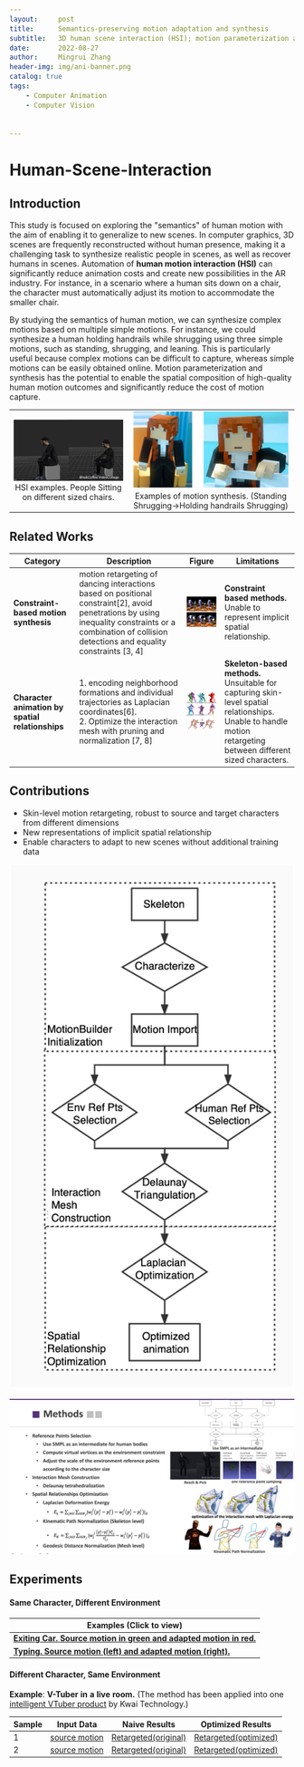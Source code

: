 ```yaml
---
layout:     post
title:      Semantics-preserving motion adaptation and synthesis
subtitle:   3D human scene interaction (HSI); motion parameterization and human motion synthesis
date:       2022-08-27
author:     Mingrui Zhang
header-img: img/ani-banner.png
catalog: true
tags:
    - Computer Animation
    - Computer Vision


---
```



# Human-Scene-Interaction

## Introduction

This study is focused on exploring the "semantics" of human motion with the aim of enabling it to generalize to new scenes. In computer graphics, 3D scenes are frequently reconstructed without human presence, making it a challenging task to synthesize realistic people in scenes, as well as recover humans in scenes. Automation of **human motion interaction (HSI)** can significantly reduce animation costs and create new possibilities in the AR industry. For instance, in a scenario where a human sits down on a chair, the character must automatically adjust its motion to accommodate the smaller chair. 

By studying the semantics of human motion, we can synthesize complex motions based on multiple simple motions. For instance, we could synthesize a human holding handrails while shrugging using three simple motions, such as standing, shrugging, and leaning. This is particularly useful because complex motions can be difficult to capture, whereas simple motions can be easily obtained online. Motion parameterization and synthesis has the potential to enable the spatial composition of high-quality human motion outcomes and significantly reduce the cost of motion capture. 

<table>
  <tr>
    <!-- Image 1 -->
    <td style="text-align: center;">
      <img src="img/ani-i1.png" alt="HSI examples" style="width: 100%; max-width: 300px;">
      <figcaption>HSI examples. People Sitting on different sized chairs.</figcaption>
    </td>
    <!-- Image 2 -->
    <td style="text-align: center;">
      <img src="img/ani-i2.png" alt="examples" style="width: 100%; max-width: 300px;">
      <figcaption>Examples of motion synthesis. (Standing Shrugging->Holding handrails Shrugging)</figcaption>
    </td>
  </tr>
</table>

## Related Works

<table>
  <thead>
    <tr>
      <th>Category</th>
      <th>Description</th>
      <th>Figure</th>
      <th>Limitations</th>
    </tr>
  </thead>
  <tbody>
    <tr>
      <td><strong>Constraint-based motion synthesis</strong></td>
      <td>motion retargeting of dancing interactions based on positional constraint[2], avoid penetrations by using inequality constraints or a combination of collision detections and equality constraints [3, 4]</td>
      <td><img src="img/ani-r1.png" alt="Constraint-based synthesis" style="width:100%; max-width: 200px;"></td>
      <td><strong>Constraint based methods.</strong> Unable to represent implicit spatial relationship.</td>
    </tr>
    <tr>
      <td><strong>Character animation by spatial relationships</strong></td>
      <td>
        1. encoding neighborhood formations and individual trajectories as Laplacian coordinates[6].<br>
        2. Optimize the interaction mesh with pruning and normalization [7, 8]
      </td>
      <td>
        <img src="img/ani-r2.png" alt="Spatial relationships" style="width:100%; max-width: 200px;"><br>
        <img src="img/ani-r3.png" alt="Optimized interaction mesh" style="width:100%; max-width: 200px;">
      </td>
      <td>
        <strong>Skeleton-based methods.</strong> Unsuitable for capturing skin-level spatial relationships.<br>
        Unable to handle motion retargeting between different sized characters.
      </td>
    </tr>
  </tbody>
</table>

## Contributions

- Skin-level motion retargeting, robust to source and target characters from different dimensions
-  New representations of implicit spatial relationship
-  Enable characters to adapt to new scenes without additional training data

![examples](img/ani-o1.png)



![examples](img/ani-m0.png)

## Experiments



#### Same Character, Different Environment

| Examples (Click to view)                                     |
| ------------------------------------------------------------ |
| [**Exiting** **Car.** **Source** **motion** **in** **green** **and** **adapted** **motion** **in** **red.**](https://www.youtube.com/watch?v=ChwtiJH_kxs) |
| [**Typing.** **Source** **motion** **(left)** **and** **adapted** **motion** **(right).**](https://www.youtube.com/watch?v=-h9FlnuqqTI) |



#### Different Character, Same Environment

**Example**: **V-Tuber** **in** **a** **live** **room.** (The method has been applied into one [intelligent VTuber product](https://ai.kuaishou.com/technology/Solution/VirtualLive) by Kwai Technology.)

| Sample | Input Data                                                  | Naive Results                                                | Optimized Results                                            |
| ------ | ----------------------------------------------------------- | ------------------------------------------------------------ | ------------------------------------------------------------ |
| 1      | [source motion](https://www.youtube.com/shorts/03UXyakbqEs) | [Retargeted(original)](https://www.youtube.com/watch?v=iClpQllxLVs) | [Retargeted(optimized)](https://www.youtube.com/watch?v=mliP0X2mKZA) |
| 2      | [source motion](https://www.youtube.com/shorts/pvPmi9INIlE) | [Retargeted(original)](https://www.youtube.com/watch?v=Bo3yYgoOtD8) | [Retargeted(optimized)](https://www.youtube.com/watch?v=WQ4dLA_UNXw) |
